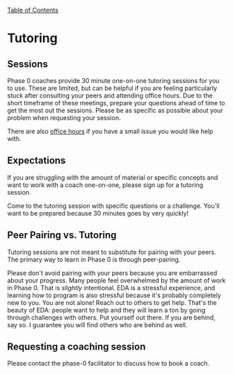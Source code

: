 [Table of Contents](readme.md)

# Tutoring

## Sessions
Phase 0 coaches provide 30 minute one-on-one tutoring sessions for you to use. These are limited, but can be helpful if you are feeling particularly stuck after consulting your peers and attending office hours. Due to the short timeframe of these meetings, prepare your questions ahead of time to get the most out the sessions. Please be as specific as possible about your problem when requesting your session.

There are also [office hours](office-hours.md) if you have a small issue you would like help with.


## Expectations
If you are struggling with the amount of material or specific concepts and want to work with a coach one-on-one, please sign up for a tutoring session.

Come to the tutoring session with specific questions or a challenge. You'll want to be prepared because 30 minutes goes by very quickly!


## Peer Pairing vs. Tutoring

Tutoring sessions are not meant to substitute for pairing with your peers. The primary way to learn in Phase 0 is through peer-pairing.

Please don't avoid pairing with your peers because you are embarrassed about your progress. Many people feel overwhelmed by the amount of work in Phase 0. That is *slightly* intentional. EDA is a stressful experience, and learning how to program is also stressful because it's probably completely new to you. You are not alone! Reach out to others to get help. That's the beauty of EDA: people want to help and they will learn a ton by going through challenges with others. Put yourself out there. If you are behind, say so. I guarantee you will find others who are behind as well.

## Requesting a coaching session 

Please contact the phase-0 facilitator to discuss how to book a coach. 
